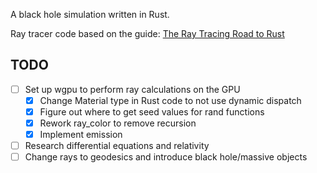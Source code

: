 A black hole simulation written in Rust.

Ray tracer code based on the guide: [The Ray Tracing Road to Rust](https://the-ray-tracing-road-to-rust.vercel.app)

## TODO

- [ ] Set up wgpu to perform ray calculations on the GPU
    * [x] Change Material type in Rust code to not use dynamic dispatch
    * [x] Figure out where to get seed values for rand functions
    * [x] Rework ray_color to remove recursion
    * [x] Implement emission
- [ ] Research differential equations and relativity
- [ ] Change rays to geodesics and introduce black hole/massive objects
